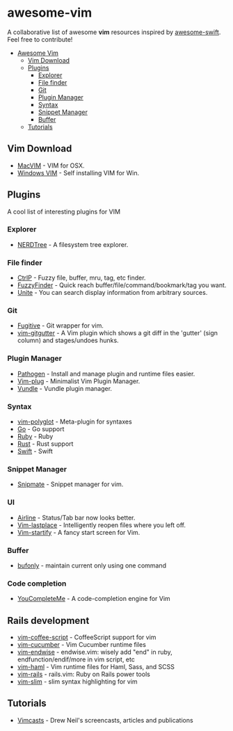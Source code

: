 awesome-vim
===========

A collaborative list of awesome **vim** resources inspired by [awesome-swift](https://github.com/matteocrippa/awesome-swift). Feel free to contribute!


- [Awesome Vim](#awesome-vim)
  - [Vim Download](#vim-download)
  - [Plugins](#plugins)
    - [Explorer](#explorer)
    - [File finder](#file-finder)
    - [Git](#git)
    - [Plugin Manager](#plugin-manager)
    - [Syntax](#syntax)
    - [Snippet Manager](#snippet-manager)
    - [Buffer](#buffer)
  - [Tutorials](#tutorials)

## Vim Download

* [MacVIM](https://github.com/b4winckler/macvim) - VIM for OSX.
* [Windows VIM](http://ftp.vim.org/pub/vim/pc/gvim74.exe) - Self installing VIM for Win.


## Plugins
A cool list of interesting plugins for VIM


### Explorer
* [NERDTree](https://github.com/scrooloose/nerdtree) - A filesystem tree explorer.


### File finder
* [CtrlP](https://github.com/kien/ctrlp.vim) - Fuzzy file, buffer, mru, tag, etc finder.
* [FuzzyFinder](https://bitbucket.org/ns9tks/vim-fuzzyfinder/) - Quick reach buffer/file/command/bookmark/tag you want.
* [Unite](https://github.com/Shougo/unite.vim) - You can search display information from arbitrary sources.


### Git
* [Fugitive](https://github.com/tpope/vim-fugitive) - Git wrapper for vim.
* [vim-gitgutter](https://github.com/airblade/vim-gitgutter) - A Vim plugin which shows a git diff in the 'gutter' (sign column) and stages/undoes hunks.


### Plugin Manager
* [Pathogen](https://github.com/tpope/vim-pathogen) - Install and manage plugin and runtime files easier.
* [Vim-plug](https://github.com/junegunn/vim-plug) - Minimalist Vim Plugin Manager.
* [Vundle](https://github.com/VundleVim/Vundle.vim) - Vundle plugin manager.


### Syntax
* [vim-polyglot](https://github.com/sheerun/vim-polyglot) - Meta-plugin for syntaxes
* [Go](https://github.com/fatih/vim-go) - Go support
* [Ruby](https://github.com/vim-ruby/vim-ruby) - Ruby
* [Rust](https://github.com/rust-lang/rust.vim) - Rust support
* [Swift](https://github.com/keith/swift.vim) - Swift


### Snippet Manager
* [Snipmate](https://github.com/garbas/vim-snipmate) - Snippet manager for vim.


### UI
* [Airline](https://github.com/bling/vim-airline) - Status/Tab bar now looks better.
* [Vim-lastplace](https://github.com/dietsche/vim-lastplace) - Intelligently reopen files where you left off.
* [Vim-startify](https://github.com/mhinz/vim-startify) - A fancy start screen for Vim.

### Buffer
* [bufonly](https://github.com/muziqiushan/vim-bufonly) - maintain current only using one command

### Code completion
* [YouCompleteMe](https://github.com/Valloric/YouCompleteMe) - A code-completion engine for Vim

## Rails development
* [vim-coffee-script](https://github.com/kchmck/vim-coffee-script) - CoffeeScript support for vim
* [vim-cucumber](https://github.com/tpope/vim-cucumber) - Vim Cucumber runtime files
* [vim-endwise](https://github.com/tpope/vim-endwise) - endwise.vim: wisely add "end" in ruby, endfunction/endif/more in vim script, etc
* [vim-haml](https://github.com/tpope/vim-haml) - Vim runtime files for Haml, Sass, and SCSS
* [vim-rails](https://github.com/tpope/vim-rails) - rails.vim: Ruby on Rails power tools
* [vim-slim](https://github.com/slim-template/vim-slim) - slim syntax highlighting for vim

## Tutorials

* [Vimcasts](http://vimcasts.org) - Drew Neil's screencasts, articles and publications
